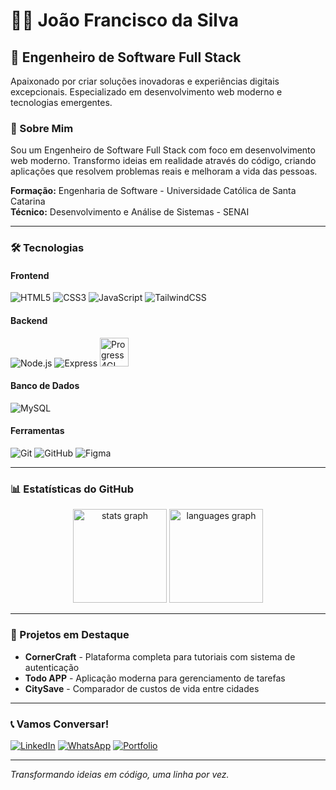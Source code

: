 # 👨‍💻 João Francisco da Silva

## 🚀 Engenheiro de Software Full Stack

Apaixonado por criar soluções inovadoras e experiências digitais excepcionais. Especializado em desenvolvimento web moderno e tecnologias emergentes.

### 🎯 Sobre Mim

Sou um Engenheiro de Software Full Stack com foco em desenvolvimento web moderno. Transformo ideias em realidade através do código, criando aplicações que resolvem problemas reais e melhoram a vida das pessoas.

**Formação:** Engenharia de Software - Universidade Católica de Santa Catarina  
**Técnico:** Desenvolvimento e Análise de Sistemas - SENAI

---

### 🛠️ Tecnologias

#### Frontend
![HTML5](https://skillicons.dev/icons?i=html&perline=4)
![CSS3](https://skillicons.dev/icons?i=css&perline=4)
![JavaScript](https://skillicons.dev/icons?i=js&perline=4)
![TailwindCSS](https://skillicons.dev/icons?i=tailwind&perline=4)

#### Backend
![Node.js](https://skillicons.dev/icons?i=nodejs&perline=4)
![Express](https://skillicons.dev/icons?i=express&perline=4)
<img src="https://cdn.simpleicons.org/progress" height="46" alt="Progress 4GL" />

#### Banco de Dados
![MySQL](https://skillicons.dev/icons?i=mysql&perline=4)

#### Ferramentas
![Git](https://skillicons.dev/icons?i=git&perline=4)
![GitHub](https://skillicons.dev/icons?i=github&perline=4)
![Figma](https://skillicons.dev/icons?i=figma&perline=4)

---

### 📊 Estatísticas do GitHub

<div align="center">
  <img src="https://github-readme-stats.vercel.app/api?username=joaofsdev&hide_title=false&hide_rank=false&show_icons=true&include_all_commits=true&count_private=true&disable_animations=false&theme=codeSTACKr&locale=pt-br&hide_border=false" height="150" alt="stats graph" />
  <img src="https://github-readme-stats.vercel.app/api/top-langs?username=joaofsdev&locale=pt-br&hide_title=false&layout=compact&card_width=320&langs_count=5&theme=codeSTACKr&hide_border=false" height="150" alt="languages graph" />
</div>

---

### 🎯 Projetos em Destaque

- **CornerCraft** - Plataforma completa para tutoriais com sistema de autenticação
- **Todo APP** - Aplicação moderna para gerenciamento de tarefas
- **CitySave** - Comparador de custos de vida entre cidades

---

### 📞 Vamos Conversar!

[![LinkedIn](https://img.shields.io/badge/LinkedIn-0077B5?style=for-the-badge&logo=linkedin&logoColor=white)](https://www.linkedin.com/in/joaofsdev/)
[![WhatsApp](https://img.shields.io/badge/WhatsApp-25D366?style=for-the-badge&logo=whatsapp&logoColor=white)](http://wa.me/+5547988162658)
[![Portfolio](https://img.shields.io/badge/Portfolio-000000?style=for-the-badge&logo=About.me&logoColor=white)](https://joaofsdev.github.io/portfolio/)

---

*Transformando ideias em código, uma linha por vez.*
